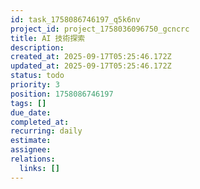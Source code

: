 ```yaml
---
id: task_1758086746197_q5k6nv
project_id: project_1758036096750_gcncrc
title: AI 技術探索
description: 
created_at: 2025-09-17T05:25:46.172Z
updated_at: 2025-09-17T05:25:46.172Z
status: todo
priority: 3
position: 1758086746197
tags: []
due_date: 
completed_at: 
recurring: daily
estimate: 
assignee: 
relations:
  links: []
---
```


